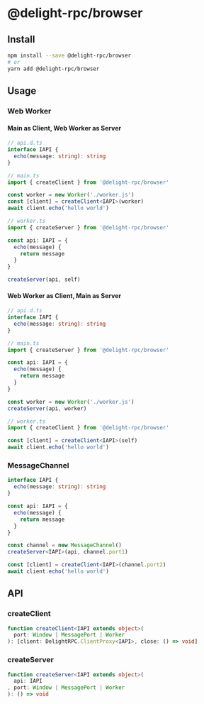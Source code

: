 # @delight-rpc/browser
## Install
```sh
npm install --save @delight-rpc/browser
# or
yarn add @delight-rpc/browser
```

## Usage
### Web Worker
#### Main as Client, Web Worker as Server
```ts
// api.d.ts
interface IAPI {
  echo(message: string): string
}

// main.ts
import { createClient } from '@delight-rpc/browser'

const worker = new Worker('./worker.js')
const [client] = createClient<IAPI>(worker)
await client.echo('hello world')

// worker.ts
import { createServer } from '@delight-rpc/browser'

const api: IAPI = {
  echo(message) {
    return message
  }
}

createServer(api, self)
```

#### Web Worker as Client, Main as Server
```ts
// api.d.ts
interface IAPI {
  echo(message: string): string
}

// main.ts
import { createServer } from '@delight-rpc/browser'

const api: IAPI = {
  echo(message) {
    return message
  }
}

const worker = new Worker('./worker.js')
createServer(api, worker)

// worker.ts
import { createClient } from '@delight-rpc/browser'

const [client] = createClient<IAPI>(self)
await client.echo('hello world')
```

### MessageChannel
```ts
interface IAPI {
  echo(message: string): string
}

const api: IAPI = {
  echo(message) {
    return message
  }
}

const channel = new MessageChannel()
createServer<IAPI>(api, channel.port1)

const [client] = createClient<IAPI>(channel.port2)
await client.echo('hello world')
```

## API
### createClient
```ts
function createClient<IAPI extends object>(
  port: Window | MessagePort | Worker
): [client: DelightRPC.ClientProxy<IAPI>, close: () => void]
```

### createServer
```ts
function createServer<IAPI extends object>(
  api: IAPI
, port: Window | MessagePort | Worker
): () => void
```
